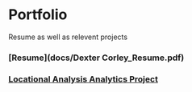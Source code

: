 # Portfolio
Resume as well as relevent projects

### [Resume](docs/Dexter Corley_Resume.pdf)

### [Locational Analysis Analytics Project](docs/Dexter_RetailLocationalAnalysis.pptx)
